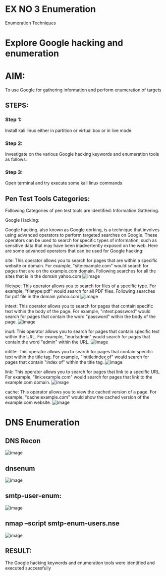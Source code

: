 # EX NO 3 Enumeration
Enumeration Techniques

# Explore Google hacking and enumeration 

# AIM:

To use Google for gathering information and perform enumeration of targets

## STEPS:

### Step 1:

Install kali linux either in partition or virtual box or in live mode

### Step 2:

Investigate on the various Google hacking keywords and enumeration tools as follows:


### Step 3:
Open terminal and try execute some kali linux commands

## Pen Test Tools Categories:  

Following Categories of pen test tools are identified:
Information Gathering.

Google Hacking:

Google hacking, also known as Google dorking, is a technique that involves using advanced operators to perform targeted searches on Google. These operators can be used to search for specific types of information, such as sensitive data that may have been inadvertently exposed on the web. Here are some advanced operators that can be used for Google hacking:

site: This operator allows you to search for pages that are within a specific website or domain. For example, "site:example.com" would search for pages that are on the example.com domain.
Following searches for all the sites that is in the domain yahoo.com
![image](https://github.com/user-attachments/assets/a0685425-b59f-4f88-9df5-348fa3b61096)



filetype: This operator allows you to search for files of a specific type. For example, "filetype:pdf" would search for all PDF files.
Following searches for pdf file in the domain yahoo.com
![image](https://github.com/user-attachments/assets/302fbd0b-abd6-4ffa-9620-9668ad86ae70)

intext: This operator allows you to search for pages that contain specific text within the body of the page. For example, "intext:password" would search for pages that contain the word "password" within the body of the page.
![image](https://github.com/user-attachments/assets/13af19ba-0807-4a5a-b7de-88a5f92d5fb3)



inurl: This operator allows you to search for pages that contain specific text within the URL. For example, "inurl:admin" would search for pages that contain the word "admin" within the URL.
![image](https://github.com/user-attachments/assets/763a3da5-1eff-4a49-abce-e820df0586c5)

intitle: This operator allows you to search for pages that contain specific text within the title tag. For example, "intitle:index of" would search for pages that contain "index of" within the title tag.
![image](https://github.com/user-attachments/assets/7483ae9b-f86d-475d-aa12-7834b2183f4a)

link: This operator allows you to search for pages that link to a specific URL. For example, "link:example.com" would search for pages that link to the example.com domain.
![image](https://github.com/user-attachments/assets/e81048b9-c9f6-4b52-85c3-33f0fd7a9d14)


cache: This operator allows you to view the cached version of a page. For example, "cache:example.com" would show the cached version of the example.com website.
![image](https://github.com/user-attachments/assets/46bf1c49-e35f-4f23-9548-1142461faedf)

 
# DNS Enumeration
## DNS Recon
![image](https://github.com/user-attachments/assets/92ca26e1-3a33-4e3c-89c0-916101acfee9)


## dnsenum
![image](https://github.com/user-attachments/assets/7585a441-b8f4-40e5-9775-065e4f803579)

## smtp-user-enum:
![image](https://github.com/user-attachments/assets/e5dd0d71-bb6a-4c47-8ae2-fcc442266c8c)

## nmap –script smtp-enum-users.nse <hostname>

![image](https://github.com/user-attachments/assets/69f4fe9a-79a9-4ab6-a50b-8d27e9988a43)





## RESULT:
The Google hacking keywords and enumeration tools were identified and executed successfully

